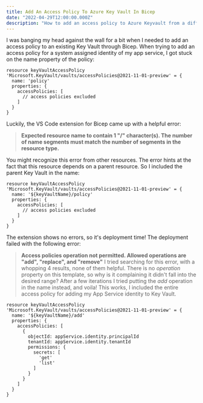 ```yaml
---
title: Add An Access Policy To Azure Key Vault In Bicep
date: "2022-04-29T12:00:00.000Z"
description: "How to add an access policy to Azure Keyvault from a different Bicep module."
---
```


I was banging my head against the wall for a bit when I needed to add an access policy to an existing Key Vault through Bicep. When trying to add an access policy for a system assigned identity of my app service, I got stuck on the name property of the policy:
```
resource keyVaultAccessPolicy 'Microsoft.KeyVault/vaults/accessPolicies@2021-11-01-preview' = {
  name: 'policy'
  properties: {
    accessPolicies: [
      // access policies excluded
    ]
  }
}
```
Luckily, the VS Code extension for Bicep came up with a helpful error:
> **Expected resource name to contain 1 "/" character(s). The number of name segments must match the number of segments in the resource type.**

You might recognize this error from other resources. The error hints at the fact that this resource depends on a parent resource. So I included the parent Key Vault in the name:
```
resource keyVaultAccessPolicy 'Microsoft.KeyVault/vaults/accessPolicies@2021-11-01-preview' = {
  name: '${keyVaultName}/policy'
  properties: {
    accessPolicies: [
      // access policies excluded
    ]
  }
}
```
The extension shows no errors, so it's deployment time! The deployment failed with the following error:
> **Access policies operation not permitted. Allowed operations are "add", "replace", and "remove"**
I tried searching for this error, with a whopping 4 results, none of them helpful. There is no *operation* property on this template, so why is it complaining it didn't fall into the desired range? After a few iterations I tried putting the *add* operation in the name instead, and voila! This works, I included the entire access policy for adding my App Service identity to Key Vault.

```
resource keyVaultAccessPolicy 'Microsoft.KeyVault/vaults/accessPolicies@2021-11-01-preview' = {
  name: '${keyVaultName}/add'
  properties: {
    accessPolicies: [
      {
        objectId: appService.identity.principalId
        tenantId: appService.identity.tenantId
        permissions: {
          secrets: [
            'get'
            'list'
          ]
        }
      }
    ]
  }
}
```